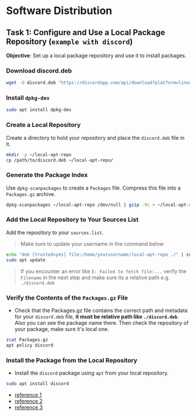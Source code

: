 # Software Distribution

## Task 1: Configure and Use a Local Package Repository (`example with discord`)

**Objective**: Set up a local package repository and use it to install packages.

### Download discord.deb

```sh
wget -O discord.deb "https://discordapp.com/api/download?platform=linux&format=deb"
```

### Install `dpkg-dev`

```sh
sudo apt install dpkg-dev
```

### Create a Local Repository

Create a directory to hold your repository and place the `discord.deb` file in it.

```sh
mkdir -p ~/local-apt-repo
cp /path/to/discord.deb ~/local-apt-repo/
```

### Generate the Package Index

Use `dpkg-scanpackages` to create a `Packages` file. Compress this file into a `Packages.gz` archive.

```sh
dpkg-scanpackages ~/local-apt-repo /dev/null | gzip -9c > ~/local-apt-repo/Packages.gz
```

### Add the Local Repository to Your Sources List

Add the repository to your `sources.list`.

> Make sure to update your username in the command below

```sh
echo "deb [trusted=yes] file:/home/yourusername/local-apt-repo ./" | sudo tee /etc/apt/sources.list.d/local-apt-repo.list
sudo apt update
```

> If you encounter an error like `E: Failed to fetch file:...` verify the `Filename` in the next step and make sure its a relative path e.g. `./discord.deb`

### Verify the Contents of the `Packages.gz` File

- Check that the Packages.gz file contains the correct path and metadata for your `discord.deb` file, **it must be relative path like `./discord.deb`**. Also you can see the package name there. Then check the repository of your package, make sure it's local one.

```sh
zcat Packages.gz
apt policy discord
```

### Install the Package from the Local Repository

- Install the `discord` package using `apt` from your local repository.

```sh
sudo apt install discord
```

- [reference 1](./apt-repository-1.png)
- [reference 2](./apt-repository-2.png)
- [reference 3](./apt-repository-3.png)
